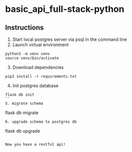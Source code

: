 # basic_api_full-stack-python


## Instructions

1. Start local postgres server via psql in the command line
2. Launch virtual environment 
```
python3 -m venv venv
source venv/bin/activate
```
3. Download dependencies 
```
pip3 install -r requirements.txt
```
4. Init postgres database
```
flask db init 
``
5. migrate schema
```
flask db migrate
```
6. upgrade schema to postgres db
```
flask db upgrade 
```

Now you have a restful api! 
